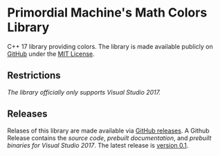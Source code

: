 # Primordial Machine's Math Colors Library
C++ 17 library providing colors.
The library is made available publicly on [GitHub](https://github.com/primordialmachine/math-colors) under the [MIT License](https://github.com/primordialmachine/math-colors/blob/master/LICENSE).

## Restrictions
*The library officially only supports Visual Studio 2017.*

## Releases
Relases of this library are made available via [GitHub releases](https://github.com/primordialmachine/math-colors/releases/). A Github Release contains the *source code*, *prebuilt documentation*, and *prebuilt binaries for Visual Studio 2017*. The latest release is [version 0.1](https://github.com/primordialmachine/math-colors/releases/latest).
